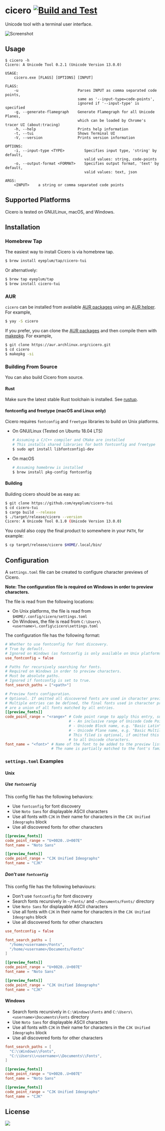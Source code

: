 # cicero [![Build and Test](https://github.com/eyeplum/cicero-tui/workflows/Build%20and%20Test/badge.svg)](https://github.com/eyeplum/cicero-tui/actions?query=workflow%3A%22Build+and+Test%22)

Unicode tool with a terminal user interface.

![Screenshot](images/screenshot.png)

## Usage

```
$ cicero -h
Cicero: A Unicode Tool 0.2.1 (Unicode Version 13.0.0)

USAGE:
    cicero.exe [FLAGS] [OPTIONS] [INPUT]

FLAGS:
    -u                           Parses INPUT as comma separated code points,
                                 same as '--input-type=code-points',
                                 ignored if '--input-type' is specified
    -g, --generate-flamegraph    Generate Flamegraph for all Unicode Planes,
                                 which can be loaded by Chrome's tracer UI (about:tracing)
    -h, --help                   Prints help information
    -t, --tui                    Shows Terminal UI
    -V, --version                Prints version information

OPTIONS:
    -i, --input-type <TYPE>         Specifies input type, 'string' by default,
                                    valid values: string, code-points
    -o, --output-format <FORMAT>    Specifies output format, 'text' by default,
                                    valid values: text, json

ARGS:
    <INPUT>    a string or comma separated code points
```

## Supported Platforms

Cicero is tested on GNU/Linux, macOS, and Windows.

## Installation

### Homebrew Tap

The easiest way to install Cicero is via homebrew tap.

```sh
$ brew install eyeplum/tap/cicero-tui
```

Or alternatively:

```sh
$ brew tap eyeplum/tap
$ brew install cicero-tui
```

### AUR

`cicero` can be installed from available [AUR packages](https://aur.archlinux.org/packages/?O=0&SeB=b&K=cicero&outdated=&SB=n&SO=a&PP=50&do_Search=Go) using an [AUR helper](https://wiki.archlinux.org/index.php/AUR_helpers). For example,

```sh
$ yay -S cicero
```

If you prefer, you can clone the [AUR packages](https://aur.archlinux.org/packages/?O=0&SeB=b&K=cicero&outdated=&SB=n&SO=a&PP=50&do_Search=Go) and then compile them with [makepkg](https://wiki.archlinux.org/index.php/Makepkg). For example,

```sh
$ git clone https://aur.archlinux.org/cicero.git
$ cd cicero
$ makepkg -si
```

### Building From Source

You can also build Cicero from source.

#### Rust

Make sure the latest stable Rust toolchain is installed. See [rustup](https://rustup.rs/).

#### fontconfig and freetype (macOS and Linux only)

Cicero requires `fontconfig` and `freetype` libraries to build on Unix platforms.

- On GNU/Linux (Tested on Ubuntu 18.04 LTS)

  ```sh
  # Assuming a C/C++ compiler and CMake are installed
  # This installs shared libraries for both fontconfig and freetype
  $ sudo apt install libfontconfig1-dev
  ```

- On macOS

  ```sh
  # Assuming homebrew is installed
  $ brew install pkg-config fontconfig
  ```

#### Building

Building cicero should be as easy as:

```sh
$ git clone https://github.com/eyeplum/cicero-tui
$ cd cicero-tui
$ cargo build --release
$ ./target/release/cicero --version
Cicero: A Unicode Tool 0.1.0 (Unicode Version 13.0.0)
```

You could also copy the final product to somewhere in your `PATH`, for example:

```sh
$ cp target/release/cicero $HOME/.local/bin/
```

## Configuration

A `settings.toml` file can be created to configure character previews of Cicero.

**Note: The configuration file is required on Windows in order to preview characters.**

The file is read from the following locations:
- On Unix platforms, the file is read from `$HOME/.config/cicero/settings.toml`
- On Windows, the file is read from `C:\Users\<username>\.config\cicero\settings.toml`

The configuration file has the following format:

```toml
# Whether to use fontconfig for font discovery.
# True by default.
# Ignored on Windows (as fontconfig is only available on Unix platforms).
use_fontconfig = false 

# Paths for recursively searching for fonts.
# Required on Windows in order to preview characters.
# Must be absolute paths.
# Ignored if fontconfig is set to true.
font_search_paths = ["<path>"]

# Preview fonts configuration.
# Optional. If omitted all discovered fonts are used in character preview.
# Multiple entries can be defined, the final fonts used in character preview
# are a union of all fonts matched by all entries.
[[preview_fonts]]
code_point_range = "<range>" # Code point range to apply this entry, supported formats:
                             # - An inclusive range of Unicode Code Points, e.g. "U+0020..U+00FF"
                             # - Unicode Block name, e.g. "Basic Latin"
                             # - Unicode Plane name, e.g. "Basic Multilingual Plane"
                             # This filed is optional, if omitted this entry will be applied
                             # to all Unicode characters.
font_name = "<font>" # Name of the font to be added to the preview list.
                     # The name is partially matched to the font's family name and full name.
```

### `settings.toml` Examples

#### Unix

##### Use `fontconfig`

This config file has the following behaviors:
- Use `fontconfig` for font discovery
- Use `Noto Sans` for displayable ASCII characters
- Use all fonts with `CJK` in their name for characters in the `CJK Unified Ideographs` block
- Use all discovered fonts for other characters

```toml
[[preview_fonts]]
code_point_range = "U+0020..U+007E"
font_name = "Noto Sans"

[[preview_fonts]]
code_point_range = "CJK Unified Ideographs"
font_name = "CJK"
```

##### Don't use `fontconfig`

This config file has the following behaviours:
- Don't use `fontconfig` for font discovery 
- Search fonts recursively in `~/Fonts/` and `~/Documents/Fonts/` directory
- Use `Noto Sans` for displayable ASCII characters
- Use all fonts with `CJK` in their name for characters in the `CJK Unified Ideographs` block
- Use all discovered fonts for other characters

```toml
use_fontconfig = false

font_search_paths = [
  "/home/<username>/Fonts", 
  "/home/<username>/Documents/Fonts"
]

[[preview_fonts]]
code_point_range = "U+0020..U+007E"
font_name = "Noto Sans"

[[preview_fonts]]
code_point_range = "CJK Unified Ideographs"
font_name = "CJK"
```


#### Windows

- Search fonts recursively in `C:\Windows\Fonts` and `C:\Users\<username>\Documents\Fonts` directory
- Use `Noto Sans` for displayable ASCII characters
- Use all fonts with `CJK` in their name for characters in the `CJK Unified Ideographs` block
- Use all discovered fonts for other characters

```toml
font_search_paths = [
  "C:\\Windows\\Fonts",
  "C:\\Users\\<username>\\Documents\\Fonts",
]

[[preview_fonts]]
code_point_range = "U+0020..U+007E"
font_name = "Noto Sans"

[[preview_fonts]]
code_point_range = "CJK Unified Ideographs"
font_name = "CJK"
```

## License

[![](images/gplv3.png)](https://www.gnu.org/licenses/gpl-3.0.html)
